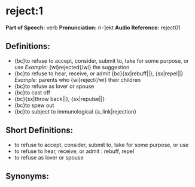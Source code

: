 # reject:1

**Part of Speech:** verb
**Pronunciation:** ri-ˈjekt
**Audio Reference:** reject01

## Definitions:
- {bc}to refuse to accept, consider, submit to, take for some purpose, or use 
  *Example:* {wi}rejected{/wi} the suggestion
- {bc}to refuse to hear, receive, or admit {bc}{sx|rebuff||}, {sx|repel||} 
  *Example:* parents who {wi}reject{/wi} their children
- {bc}to refuse as lover or spouse
- {bc}to cast off
- {bc}{sx|throw back||}, {sx|repulse||}
- {bc}to spew out
- {bc}to subject to immunological {a_link|rejection}

## Short Definitions:
- to refuse to accept, consider, submit to, take for some purpose, or use
- to refuse to hear, receive, or admit : rebuff, repel
- to refuse as lover or spouse

## Synonyms:
